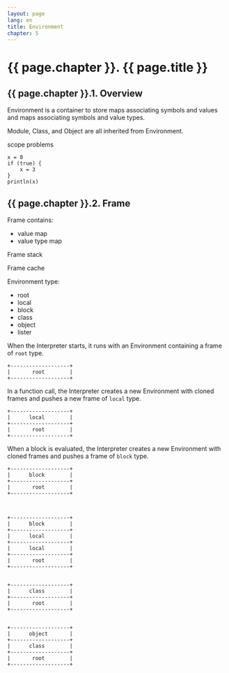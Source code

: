 ```yaml
---
layout: page
lang: en
title: Environment
chapter: 5
---
```


# {{ page.chapter }}. {{ page.title }}

## {{ page.chapter }}.1. Overview

Environment is a container to store
maps associating symbols and values and maps associating symbols and value types.

Module, Class, and Object are all inherited from Environment.

scope problems

    x = 0
    if (true) {
        x = 3
    }
    println(x)

## {{ page.chapter }}.2. Frame

Frame contains:

* value map
* value type map

Frame stack

Frame cache




Environment type:

* root
* local
* block
* class
* object
* lister

When the Interpreter starts, it runs with an Environment containing a frame of `root` type.

    +-------------------+
    |       root        |
    +-------------------+

In a function call, the Interpreter creates a new Environment with cloned frames
and pushes a new frame of `local` type.

    +-------------------+
    |      local        |
    +-------------------+
    |       root        |
    +-------------------+

When a block is evaluated, the Interpreter creates a new Environment with cloned frames
and pushes a frame of `block` type.

    +-------------------+
    |      block        |
    +-------------------+
    |       root        |
    +-------------------+



    +-------------------+
    |      block        |
    +-------------------+
    |      local        |
    +-------------------+
    |      local        |
    +-------------------+
    |       root        |
    +-------------------+


    +-------------------+
    |      class        |
    +-------------------+
    |       root        |
    +-------------------+


    +-------------------+
    |      object       |
    +-------------------+
    |      class        |
    +-------------------+
    |       root        |
    +-------------------+
